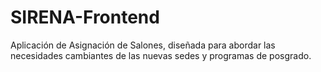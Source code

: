 # SIRENA-Frontend
Aplicación de Asignación de Salones, diseñada para abordar las necesidades cambiantes de las nuevas sedes y programas de posgrado.
